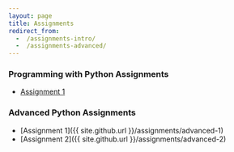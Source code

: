 ```yaml
---
layout: page
title: Assignments
redirect_from:
  -  /assignments-intro/
  -  /assignments-advanced/
---
```


### Programming with Python Assignments

* [Assignment 1]()

### Advanced Python Assignments

* [Assignment 1]({{ site.github.url }}/assignments/advanced-1)
* [Assignment 2]({{ site.github.url }}/assignments/advanced-2)
